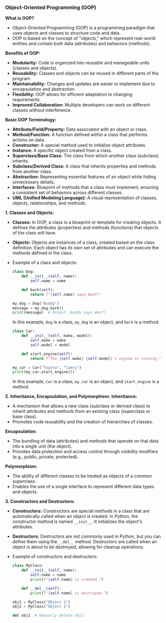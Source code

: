### Object-Oriented Programming (OOP)

**What is OOP?**
- Object-Oriented Programming (OOP) is a programming paradigm that uses objects and classes to structure code and data.
- OOP is based on the concept of "objects," which represent real-world entities and contain both data (attributes) and behaviors (methods).

**Benefits of OOP:**
- **Modularity:** Code is organized into reusable and manageable units (classes and objects).
- **Reusability:** Classes and objects can be reused in different parts of the program.
- **Maintainability:** Changes and updates are easier to implement due to encapsulation and abstraction.
- **Flexibility:** OOP allows for efficient adaptation to changing requirements.
- **Improved Collaboration:** Multiple developers can work on different classes without interference.

**Basic OOP Terminology:**
- **Attribute/Field/Property:** Data associated with an object or class.
- **Method/Function:** A function defined within a class that performs actions on data.
- **Constructor:** A special method used to initialize object attributes.
- **Instance:** A specific object created from a class.
- **Superclass/Base Class:** The class from which another class (subclass) inherits.
- **Subclass/Derived Class:** A class that inherits properties and methods from another class.
- **Abstraction:** Representing essential features of an object while hiding unnecessary details.
- **Interfaces:** Blueprint of methods that a class must implement, ensuring a consistent set of behaviors across different classes.
- **UML (Unified Modeling Language):** A visual representation of classes, objects, relationships, and methods.

**1. Classes and Objects:**
   - **Classes:** In OOP, a class is a blueprint or template for creating objects. It defines the attributes (properties) and methods (functions) that objects of the class will have.

   - **Objects:** Objects are instances of a class, created based on the class definition. Each object has its own set of attributes and can execute the methods defined in the class.

   - Example of a class and objects:

     ```python
     class Dog:
         def __init__(self, name):
             self.name = name

         def bark(self):
             return f"{self.name} says Woof!"

     my_dog = Dog("Buddy")
     message = my_dog.bark()
     print(message)  # Output: Buddy says Woof!
     ```
     In this example, `Dog` is a class, `my_dog` is an object, and `bark` is a method.

      ```python
      class Car:
          def __init__(self, make, model):
              self.make = make
              self.model = model
      
          def start_engine(self):
              return f"The {self.make} {self.model}'s engine is running."
      
      my_car = Car("Toyota", "Camry")
      print(my_car.start_engine())
      ```
      In this example, `Car` is a class, `my_car` is an object, and `start_engine` is a method.


**2. Inheritance, Encapsulation, and Polymorphism:**
**Inheritance:** 
   - A mechanism that allows a new class (subclass or derived class) to inherit attributes and methods from an existing class (superclass or base class).
   - Promotes code reusability and the creation of hierarchies of classes.

**Encapsulation:**
   - The bundling of data (attributes) and methods that operate on that data into a single unit (the object).
   - Provides data protection and access control through visibility modifiers (e.g., public, private, protected).

**Polymorphism:**
   - The ability of different classes to be treated as objects of a common superclass.
   - Enables the use of a single interface to represent different data types and objects.

**3. Constructors and Destructors:**
   - **Constructors:** Constructors are special methods in a class that are automatically called when an object is created. In Python, the constructor method is named `__init__`. It initializes the object's attributes.

   - **Destructors:** Destructors are not commonly used in Python, but you can define them using the `__del__` method. Destructors are called when an object is about to be destroyed, allowing for cleanup operations.

   - Example of constructors and destructors:

     ```python
     class MyClass:
         def __init__(self, name):
             self.name = name
             print(f"{self.name} is created.")

         def __del__(self):
             print(f"{self.name} is destroyed.")

     obj1 = MyClass("Object 1")
     obj2 = MyClass("Object 2")

     del obj1  # Manually delete obj1
     ```
